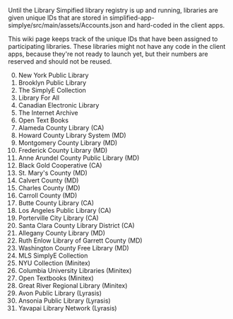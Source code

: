 Until the Library Simpified library registry is up and running, libraries are given unique IDs that are stored in simplified-app-simplye/src/main/assets/Accounts.json and hard-coded in the client apps.

This wiki page keeps track of the unique IDs that have been assigned to participating libraries. These libraries might not have any code in the client apps, because they're not ready to launch yet, but their numbers are reserved and should not be reused.

0. New York Public Library
1. Brooklyn Public Library
2. The SimplyE Collection
3. Library For All
4. Canadian Electronic Library
5. The Internet Archive
6. Open Text Books
7. Alameda County Library (CA)
8. Howard County Library System (MD)
9. Montgomery County Library (MD)
10. Frederick County Library (MD)
11. Anne Arundel County Public Library (MD)
12. Black Gold Cooperative (CA)
13. St. Mary's County (MD)
14. Calvert County (MD)
15. Charles County (MD)
16. Carroll County (MD)
17. Butte County Library (CA)
18. Los Angeles Public Library (CA)
19. Porterville City Library (CA)
20. Santa Clara County Library District (CA)
21. Allegany County Library (MD)
22. Ruth Enlow Library of Garrett County (MD)
23. Washington County Free Library (MD)
24. MLS SimplyE Collection
25. NYU Collection (Minitex)
26. Columbia University Libraries (Minitex)
27. Open Textbooks (Minitex)
28. Great River Regional Library (Minitex)
29. Avon Public Library (Lyrasis)
30. Ansonia Public Library (Lyrasis)
31. Yavapai Library Network (Lyrasis)